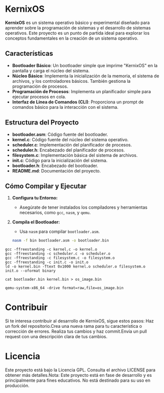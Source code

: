 # KernixOS

**KernixOS** es un sistema operativo básico y experimental diseñado para aprender sobre la programación de sistemas y el desarrollo de sistemas operativos. Este proyecto es un punto de partida ideal para explorar los conceptos fundamentales en la creación de un sistema operativo.

## Características

- **Bootloader Básico**: Un bootloader simple que imprime "KernixOS" en la pantalla y carga el núcleo del sistema.
- **Núcleo Básico**: Implementa la inicialización de la memoria, el sistema de archivos, y los controladores básicos. También gestiona la programación de procesos.
- **Programación de Procesos**: Implementa un planificador simple para ejecutar procesos en cola.
- **Interfaz de Línea de Comandos (CLI)**: Proporciona un prompt de comandos básico para la interacción con el sistema.

## Estructura del Proyecto

- **bootloader.asm**: Código fuente del bootloader.
- **kernel.c**: Código fuente del núcleo del sistema operativo.
- **scheduler.c**: Implementación del planificador de procesos.
- **scheduler.h**: Encabezado del planificador de procesos.
- **filesystem.c**: Implementación básica del sistema de archivos.
- **init.c**: Código para la inicialización del sistema.
- **bootloader.h**: Encabezado del bootloader.
- **README.md**: Documentación del proyecto.

## Cómo Compilar y Ejecutar

1. **Configura tu Entorno:**
   - Asegúrate de tener instalados los compiladores y herramientas necesarios, como `gcc`, `nasm`, y `qemu`.

2. **Compila el Bootloader:**
   - Usa `nasm` para compilar `bootloader.asm`.
   ```bash
   nasm -f bin bootloader.asm -o bootloader.bin
  ``` 
gcc -ffreestanding -c kernel.c -o kernel.o
gcc -ffreestanding -c scheduler.c -o scheduler.o
gcc -ffreestanding -c filesystem.c -o filesystem.o
gcc -ffreestanding -c init.c -o init.o
ld -o kernel.bin -Ttext 0x1000 kernel.o scheduler.o filesystem.o init.o --oformat binary
```
```
cat bootloader.bin kernel.bin > os_image.bin
```
```
qemu-system-x86_64 -drive format=raw,file=os_image.bin
```

# Contribuir
Si te interesa contribuir al desarrollo de KernixOS, sigue estos pasos: Haz un fork del repositorio.Crea una nueva rama para tu característica o corrección de errores. Realiza tus cambios y haz commit.Envía un pull request con una descripción clara de tus cambios. 
# Licencia 
Este proyecto está bajo la Licencia GPL. Consulta el archivo LICENSE para obtener más detalles.Nota: Este proyecto está en fase de desarrollo y es principalmente para fines educativos. No está destinado para su uso en producción.
